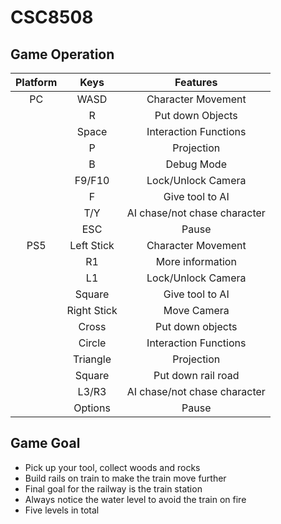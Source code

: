 # CSC8508 
## Game Operation
|  Platform   | Keys  | Features|
|  :----:  | :----:  |:----:  |
| PC  | WASD | Character Movement|
|   | R| Put down Objects|
|   |Space| Interaction Functions|
|   |P| Projection|
|   |B| Debug Mode|
|   |F9/F10| Lock/Unlock Camera|
|   |F| Give tool to AI|
|   |T/Y| AI chase/not chase character|
|   |ESC| Pause|
| PS5  | Left Stick| Character Movement|
|   |R1| More information|
|   |L1| Lock/Unlock Camera|
|   |Square| Give tool to AI|
|   |Right Stick| Move Camera|
|   |Cross| Put down objects|
|   |Circle| Interaction Functions|
|   |Triangle| Projection|
|   |Square| Put down rail road|
|   |L3/R3| AI chase/not chase character|
|   |Options| Pause|
## Game Goal
* Pick up your tool, collect woods and rocks
* Build rails on train to make the train move further
* Final goal for the railway is the train station
* Always notice the water level to avoid the train on fire
* Five levels in total
